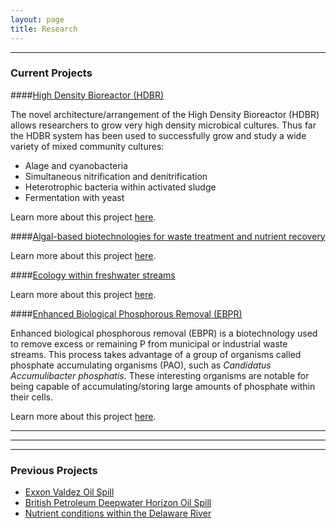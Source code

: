 ```yaml
---
layout: page
title: Research
---
```


___  

### Current Projects  
####[High Density Bioreactor (HDBR)](/pages/HDBR.md)  

The novel architecture/arrangement of the High Density Bioreactor (HDBR) allows researchers to grow very high density microbical cultures. Thus far the HDBR system has been used to successfully grow and study a wide variety of mixed community cultures:  
* Alage and cyanobacteria  
* Simultaneous nitrification and denitrification  
* Heterotrophic bacteria within activated sludge  
* Fermentation with yeast  

Learn more about this project [here](/pages/HDBR.md).  

####[Algal-based biotechnologies for waste treatment and nutrient recovery](/pages/Algae.md)   


Learn more about this project [here](/pages/Algae.md).   

####[Ecology within freshwater streams](/pages/StreamEcology.md)  

Learn more about this project [here](/pages/StreamEcology.md).  


####[Enhanced Biological Phosphorous Removal (EBPR)](/pages/EBPR.md)  

Enhanced biological phosphorous removal (EBPR) is a biotechnology used to remove excess or remaining P from municipal or industrial waste streams. This process takes advantage of a group of organisms called phosphate accumulating organisms (PAO), such as *Candidatus Accumulibacter phosphatis*. These interesting organisms are notable for being capable of accumulating/storing large amounts of phosphate within their cells.   

Learn more about this project [here](/pages/EBPR.md).  


___
___
___
### Previous Projects  
* [Exxon Valdez Oil Spill](/pages/ExxonValdezOilSpill.md)  
* [British Petroleum Deepwater Horizon Oil Spill](/pages/BPDeepwaterHorizonOilSpill.md)   
* [Nutrient conditions within the Delaware River](/pages/DelawareRiver.md)  


